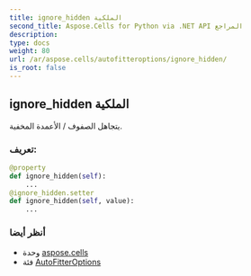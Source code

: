 ```yaml
---
title: ignore_hidden الملكية
second_title: Aspose.Cells for Python via .NET API المراجع
description:
type: docs
weight: 80
url: /ar/aspose.cells/autofitteroptions/ignore_hidden/
is_root: false
---
```

##  ignore_hidden الملكية

يتجاهل الصفوف / الأعمدة المخفية.
###  تعريف:
```python
@property
def ignore_hidden(self):
    ...
@ignore_hidden.setter
def ignore_hidden(self, value):
    ...
```

###  أنظر أيضا
* وحدة [aspose.cells](../../)
* فئة [AutoFitterOptions](/cells/python-net/ar/aspose.cells/autofitteroptions)

